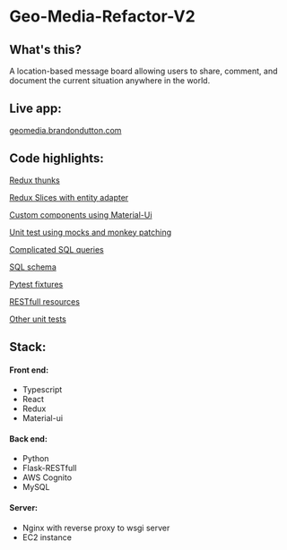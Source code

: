 # Geo-Media-Refactor-V2

## What's this?

A location-based message board allowing users to share, comment, and document the current situation anywhere in the world.

## Live app:

<a href="https://geomedia.brandondutton.com">geomedia.brandondutton.com</a>

## Code highlights:

<a href="/front-end/src/redux/thunks/">Redux thunks</a>

<a href="/front-end/src/redux/slices">Redux Slices with entity adapter</a>

<a href="/front-end/src/pages/home/components/postDrawer">Custom components using Material-Ui</a>

<a href="/back_end/tests/test_posts_at_location.py">Unit test using mocks and monkey patching</a>

<a href="/back_end/api/Resources/Posts/query.py">Complicated SQL queries</a>

<a href="/back_end/api/schema.sql">SQL schema</a>

<a href="/back_end/conftest.py">Pytest fixtures</a>

<a href="/back_end/api/Resources">RESTfull resources</a>

<a href="/back_end/tests">Other unit tests</a>

## Stack:

#### Front end:

- Typescript
- React
- Redux
- Material-ui

#### Back end:

- Python
- Flask-RESTfull
- AWS Cognito
- MySQL

#### Server:

- Nginx with reverse proxy to wsgi server
- EC2 instance
